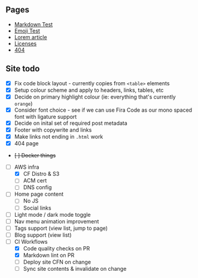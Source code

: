 ## Pages

- [Markdown Test](/markdown_test.html)
- [Emoji Test](/emoji_test.html)
- [Lorem article](/lorem_article.html)
- [Licenses](/licenses.html)
- [404](/404.html)

## Site todo

- [x] Fix code block layout - currently copies from `<table>` elements
- [x] Setup colour scheme and apply to headers, links, tables, etc
- [x] Decide on primary highlight colour (ie: everything that's currently `orange`)
- [x] Consider font choice - see if we can use Fira Code as our mono spaced font with ligature support
- [x] Decide on inital set of required post metadata
- [x] Footer with copywrite and links
- [x] Make links not ending in `.html` work
- [x] 404 page
- ~~[ ] Docker things~~
- [ ] AWS infra
  - [x] CF Distro & S3
  - [ ] ACM cert
  - [ ] DNS config
- [ ] Home page content
  - [ ] No JS
  - [ ] Social links
- [ ] Light mode / dark mode toggle
- [ ] Nav menu animation improvement
- [ ] Tags support (view list, jump to page)
- [ ] Blog support (view list)
- [ ] CI Workflows
  - [x] Code quality checks on PR
  - [x] Markdown lint on PR
  - [ ] Deploy site CFN on change
  - [ ] Sync site contents & invalidate on change
